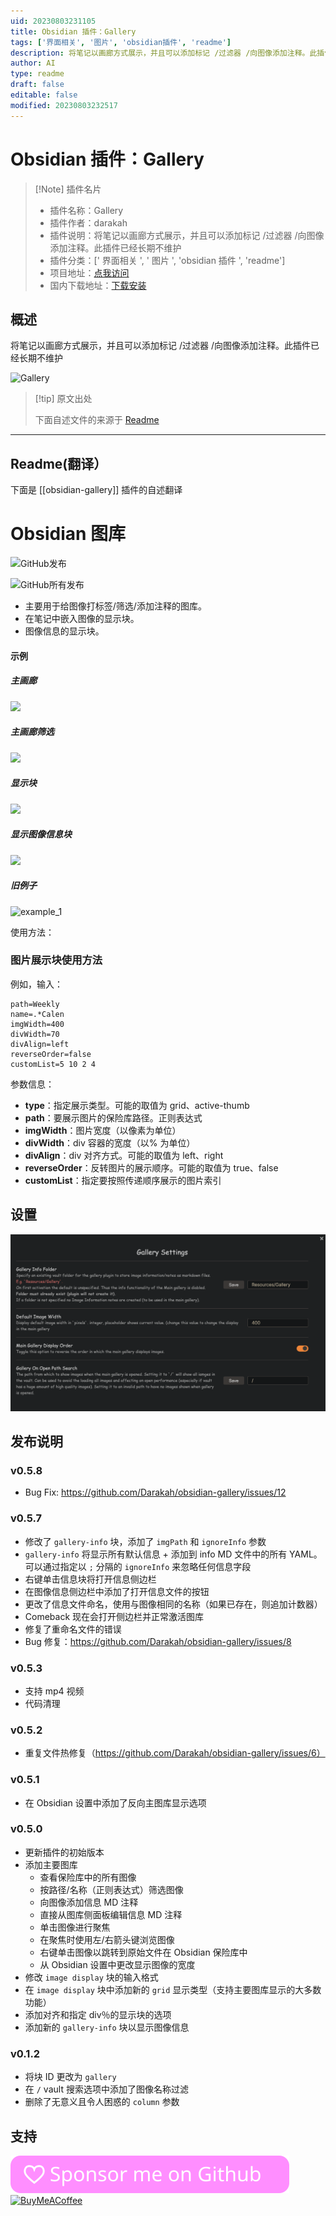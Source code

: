 ```yaml
---
uid: 20230803231105
title: Obsidian 插件：Gallery
tags: ['界面相关', '图片', 'obsidian插件', 'readme']
description: 将笔记以画廊方式展示，并且可以添加标记 /过滤器 /向图像添加注释。此插件已经长期不维护
author: AI
type: readme
draft: false
editable: false
modified: 20230803232517
---
```


# Obsidian 插件：Gallery

> [!Note] 插件名片
> - 插件名称：Gallery
> - 插件作者：darakah
> - 插件说明：将笔记以画廊方式展示，并且可以添加标记 /过滤器 /向图像添加注释。此插件已经长期不维护
> - 插件分类：[' 界面相关 ', ' 图片 ', 'obsidian 插件 ', 'readme']
> - 项目地址：[点我访问](https://github.com/Darakah/obsidian-gallery)
> - 国内下载地址：[下载安装](https://pkmer.cn/products/plugin/pluginMarket/?obsidian-gallery)

## 概述

将笔记以画廊方式展示，并且可以添加标记 /过滤器 /向图像添加注释。此插件已经长期不维护

![Gallery](https://cdn.pkmer.cn/covers/obsidian-gallery.png!pkmer)

> [!tip] 原文出处
>
>下面自述文件的来源于 [Readme](https://ghproxy.net/https://raw.githubusercontent.com/Darakah/obsidian-gallery/main/README.md)
>

---

## Readme(翻译）

下面是 [[obsidian-gallery]] 插件的自述翻译

# Obsidian 图库

![GitHub发布](https://img.shields.io/github/v/release/Darakah/obsidian-gallery)

![GitHub所有发布](https://img.shields.io/github/downloads/Darakah/obsidian-gallery/total)

- 主要用于给图像打标签/筛选/添加注释的图库。
- 在笔记中嵌入图像的显示块。
- 图像信息的显示块。

#### 示例

##### 主画廊

![](https://raw.githubusercontent.com/Darakah/obsidian-gallery/main/images/Example_main_gallery_1.gif)

##### 主画廊筛选

![](https://raw.githubusercontent.com/Darakah/obsidian-gallery/main/images/Example_main_gallery_2.gif)

##### 显示块

![](https://raw.githubusercontent.com/Darakah/obsidian-gallery/main/images/Example_Display_Block.gif)

##### 显示图像信息块

![](https://raw.githubusercontent.com/Darakah/obsidian-gallery/main/images/Example_Info_Block.gif)

##### 旧例子

![example_1](https://raw.githubusercontent.com/Darakah/obsidian-gallery/main/images/example_1.png)

使用方法：

### 图片展示块使用方法

例如，输入：

```
path=Weekly
name=.*Calen
imgWidth=400
divWidth=70
divAlign=left
reverseOrder=false
customList=5 10 2 4
```

参数信息：

- **type**：指定展示类型。可能的取值为 grid、active-thumb
- **path**：要展示图片的保险库路径。正则表达式
- **imgWidth**：图片宽度（以像素为单位）
- **divWidth**：div 容器的宽度（以% 为单位）
- **divAlign**：div 对齐方式。可能的取值为 left、right
- **reverseOrder**：反转图片的展示顺序。可能的取值为 true、false
- **customList**：指定要按照传递顺序展示的图片索引

## 设置

![](https://raw.githubusercontent.com/Darakah/obsidian-gallery/main/images/Gallery_Settings.png)

## 发布说明

### v0.5.8

- Bug Fix: <https://github.com/Darakah/obsidian-gallery/issues/12>

### v0.5.7

- 修改了 `gallery-info` 块，添加了 `imgPath` 和 `ignoreInfo` 参数
- `gallery-info` 将显示所有默认信息 + 添加到 info MD 文件中的所有 YAML。可以通过指定以 `;` 分隔的 `ignoreInfo` 来忽略任何信息字段
- 右键单击信息块将打开信息侧边栏
- 在图像信息侧边栏中添加了打开信息文件的按钮
- 更改了信息文件命名，使用与图像相同的名称（如果已存在，则追加计数器）
- Comeback 现在会打开侧边栏并正常激活图库
- 修复了重命名文件的错误
- Bug 修复：<https://github.com/Darakah/obsidian-gallery/issues/8>

### v0.5.3

- 支持 mp4 视频
- 代码清理

### v0.5.2

- 重复文件热修复（<https://github.com/Darakah/obsidian-gallery/issues/6）>

### v0.5.1

- 在 Obsidian 设置中添加了反向主图库显示选项

### v0.5.0

- 更新插件的初始版本
- 添加主要图库
  - 查看保险库中的所有图像
  - 按路径/名称（正则表达式）筛选图像
  - 向图像添加信息 MD 注释
  - 直接从图库侧面板编辑信息 MD 注释
  - 单击图像进行聚焦
  - 在聚焦时使用左/右箭头键浏览图像
  - 右键单击图像以跳转到原始文件在 Obsidian 保险库中
  - 从 Obsidian 设置中更改显示图像的宽度
- 修改 `image display` 块的输入格式
- 在 `image display` 块中添加新的 `grid` 显示类型（支持主要图库显示的大多数功能）
- 添加对齐和指定 div％的显示块的选项
- 添加新的 `gallery-info` 块以显示图像信息

### v0.1.2

- 将块 ID 更改为 `gallery`
- 在 `/` vault 搜索选项中添加了图像名称过滤
- 删除了无意义且令人困惑的 `column` 参数

## 支持

[![Github赞助](https://raw.githubusercontent.com/Darakah/Darakah/e0fe245eaef23cb4a5f19fe9a09a9df0c0cdc8e1/icons/github_sponsor_btn.svg)](https://github.com/sponsors/Darakah) [<img src="https://cdn.buymeacoffee.com/buttons/v2/default-yellow.png" alt="BuyMeACoffee" width="100">](https://www.buymeacoffee.com/darakah)
